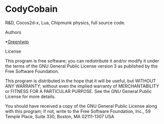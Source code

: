 # CodyCobain
R&amp;D, Cocos2d-x, Lua, Chipmunk physics, full source code.


Authors

•[Greentwip](http://greentwip.github.io)


License

This program is free software; you can redistribute it and/or modify it under the terms of the GNU General Public License version 3 as published by the Free Software Foundation.

This program is distributed in the hope that it will be useful, but WITHOUT ANY WARRANTY; without even the implied warranty of MERCHANTABILITY or FITNESS FOR A PARTICULAR PURPOSE. See the GNU General Public License for more details.

You should have received a copy of the GNU General Public License along with this program; if not, write to the Free Software Foundation, Inc., 59 Temple Place, Suite 330, Boston, MA 02111-1307 USA